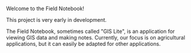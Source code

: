 Welcome to the Field Notebook!

This project is very early in development.

The Field Notebook, sometimes called "GIS Lite", is an application for viewing GIS data and making notes.  Currently, our focus is on agricultural applications, but it can easily be adapted for other applications.
